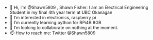- 👋 Hi, I’m @Shawn5809 , Shawn Fisher: I am an Electrical Engineering Student in my final 4th year term at UBC Okanagan
- 👀 I’m interested in electronics, raspberry pi
- 🌱 I’m currently learning python for RPi4B 8GB
- 💞️ I’m looking to collaborate on nothing at the moment.
- 📫 How to reach me: Twitter @Shawn5809

<!---
Shawn5809/Shawn5809 is a ✨ special ✨ repository because its `README.md` (this file) appears on your GitHub profile.
You can click the Preview link to take a look at your changes.
--->

